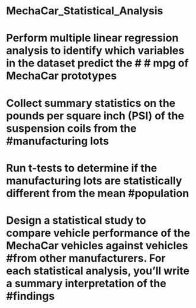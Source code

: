 # MechaCar_Statistical_Analysis
# Perform multiple linear regression analysis to identify which variables in the dataset predict the # # mpg of MechaCar prototypes
# Collect summary statistics on the pounds per square inch (PSI) of the suspension coils from the #manufacturing lots
# Run t-tests to determine if the manufacturing lots are statistically different from the mean #population
# Design a statistical study to compare vehicle performance of the MechaCar vehicles against vehicles #from other manufacturers. For each statistical analysis, you’ll write a summary interpretation of the #findings
